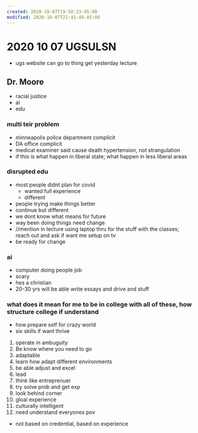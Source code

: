 ```yaml
---
created: 2020-10-07T19:58:23-05:00
modified: 2020-10-07T22:41:48-05:00
---
```


# 2020 10 07 UGSULSN
- ugs website can go to thing get yesterday lecture
## Dr. Moore
- racial justice
- ai 
- edu

### multi teir problem
- minneapolis police department complicit
- DA office complicit
- medical examiner said cause death hypertension, not strangulation
- if this is what happen in liberal state; what happen in less liberal areas

### disrupted edu
- most people didnt plan for covid
  - wanted full experience
  - different
- people trying make things better
- continue but different
- we dont know what means for future
- way been doing things need change
- //mention in lecture using laptop thru for the stuff with the classes; reach out and ask if want me setup on tv
- be ready for change

### ai
- computer doing people job
- scary
- hes a christian
- 20-30 yrs will be able write essays and drive and stuff


### what does it mean for me to be in college with all of these, how structure college if understand
- how prepare self for crazy world
- six skills if want thrive
1. operate in ambuguity
  1. Be know where you need to go
1. adaptable
  1. learn how adapt different environments
  1. be able adjust and excel
1. lead
1. think like entreprenuer
  1. try solve prob and get exp
  1. look behind corner
1. gloal experience
1. culturally intelligent
  1. need understand everyones pov

- not based on credential, based on experience